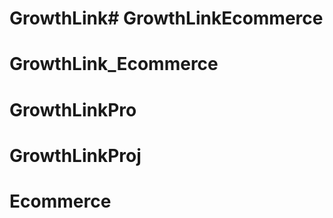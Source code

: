 # GrowthLink# GrowthLinkEcommerce
# GrowthLink_Ecommerce
# GrowthLinkPro
# GrowthLinkProj
# Ecommerce
